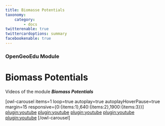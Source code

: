 ```yaml
---
title: Biomasse Potentials
taxonomy:
    category:
        - docs
twitterenable: true
twittercardoptions: summary
facebookenable: true
---
```


### OpenGeoEdu Module

# Biomass Potentials

Videos of the module ***Biomass Potentials***

[owl-carousel items=1 loop=true autoplay=true autoplayHoverPause=true margin=15 responsive={0:{items:1},640:{items:2},1900:{items:3}}]
[plugin:youtube](https://youtu.be/_a8ZzX2gnE4)
[plugin:youtube](https://youtu.be/ff_ocN232uU)
[plugin:youtube](https://youtu.be/2eIPy0_YXd0)
[plugin:youtube](https://youtu.be/8d1_2JHQgAY)
[plugin:youtube](https://youtu.be/3Crw79eL6QA)
[/owl-carousel]
